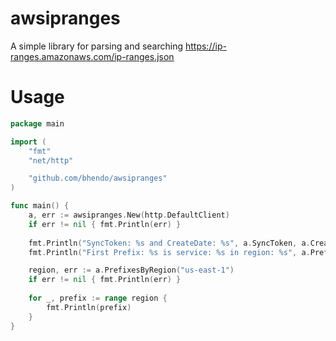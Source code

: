 # awsipranges
A simple library for parsing and searching https://ip-ranges.amazonaws.com/ip-ranges.json

# Usage
```go
package main

import (
	"fmt"
	"net/http"

	"github.com/bhendo/awsipranges"
)

func main() {
	a, err := awsipranges.New(http.DefaultClient)
	if err != nil { fmt.Println(err) }
	
	fmt.Println("SyncToken: %s and CreateDate: %s", a.SyncToken, a.CreateDate)
	fmt.Println("First Prefix: %s is service: %s in region: %s", a.Prefixes[0].IP_Prefix, a.Prefixes[0].Service, a.Prefixes[0].Region)	

	region, err := a.PrefixesByRegion("us-east-1")
	if err != nil { fmt.Println(err) }
	
	for _, prefix := range region {
		fmt.Println(prefix)
	}
}
```
